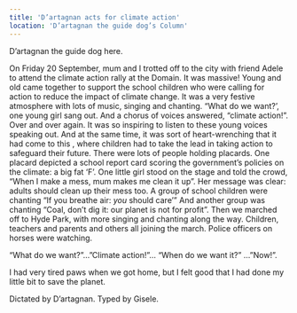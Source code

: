 ```yaml
---
title: 'D’artagnan acts for climate action'
location: 'D’artagnan the guide dog’s Column'
---
```

D’artagnan the guide dog here.

On Friday 20 September, mum and I trotted off to the city with friend Adele to attend the climate action rally at the Domain. It was massive! Young and old came together to support the school children who were calling for action to reduce the impact of climate change. It was a very festive atmosphere with lots of music, singing and chanting. “What do we want?’, one young girl sang out. And a chorus of voices answered, “climate action!”. Over and over again. It was so inspiring to listen to these young voices speaking out. And at the same time, it was sort of heart-wrenching that it had come to this , where children had to take the lead in taking action to safeguard their future. There were lots of people holding placards. One placard depicted a school report card scoring the government’s policies on the climate: a big fat ‘F’. One little girl stood on the stage and told the crowd, “When I make a mess, mum makes me clean it up”. Her message was clear: adults should clean up their mess too. A group of school children were chanting “If you breathe air: *you* should care’” And another group was chanting “Coal, don’t dig it: our planet is not for profit”. Then we marched off to Hyde Park, with more singing and chanting along the way. Children, teachers and parents and others all joining the march. Police officers on horses were watching.

“What do we want?”…”Climate action!”… “When do we want it?” …”Now!”.

I had very tired paws when we got home, but I felt good that I had done my little bit to save the planet.

Dictated by D’artagnan. Typed by Gisele.